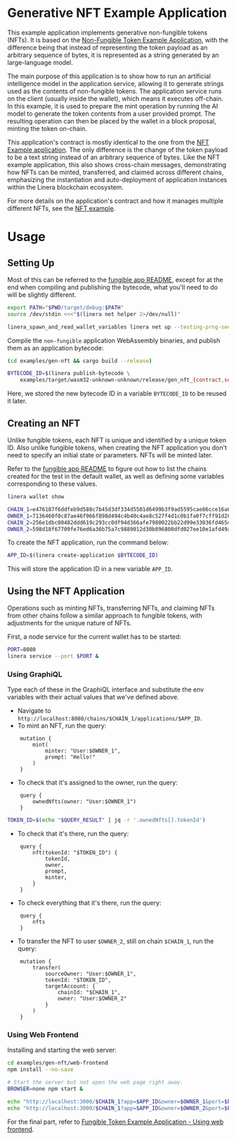 <!-- cargo-rdme start -->

# Generative NFT Example Application

This example application implements generative non-fungible tokens (NFTs). It is based on the
[Non-Fungible Token Example Application](../non-fungible), with the difference being that instead
of representing the token payload as an arbitrary sequence of bytes, it is represented as a string
generated by an large-language model.

The main purpose of this application is to show how to run an artificial intelligence model in the
application service, allowing it to generate strings used as the contents of non-fungible tokens.
The application service runs on the client (usually inside the wallet), which means it executes
off-chain. In this example, it is used to prepare the mint operation by running the AI model to
generate the token contents from a user provided prompt. The resulting operation can then be placed
by the wallet in a block proposal, minting the token on-chain.

This application's contract is mostly identical to the one from the [NFT Example
application](../non-fungible). The only difference is the change of the token payload to be a text
string instead of an arbitrary sequence of bytes. Like the NFT example application, this also shows
cross-chain messages, demonstrating how NFTs can be minted, transferred, and claimed across
different chains, emphasizing the instantiation and auto-deployment of application instances within
the Linera blockchain ecosystem.

For more details on the application's contract and how it manages multiple different NFTs, see the
[NFT example](../non-fungible/README.md#how-it-works).

# Usage

## Setting Up

Most of this can be referred to the [fungible app README](https://github.com/linera-io/linera-protocol/blob/main/examples/fungible/README.md#setting-up), except for at the end when compiling and publishing the bytecode, what you'll need to do will be slightly different.

```bash
export PATH="$PWD/target/debug:$PATH"
source /dev/stdin <<<"$(linera net helper 2>/dev/null)"

linera_spawn_and_read_wallet_variables linera net up --testing-prng-seed 37
```

Compile the `non-fungible` application WebAssembly binaries, and publish them as an application bytecode:

```bash
(cd examples/gen-nft && cargo build --release)

BYTECODE_ID=$(linera publish-bytecode \
    examples/target/wasm32-unknown-unknown/release/gen_nft_{contract,service}.wasm)
```

Here, we stored the new bytecode ID in a variable `BYTECODE_ID` to be reused it later.

## Creating an NFT

Unlike fungible tokens, each NFT is unique and identified by a unique token ID. Also unlike fungible tokens, when creating the NFT application you don't need to specify an initial state or parameters. NFTs will be minted later.

Refer to the [fungible app README](https://github.com/linera-io/linera-protocol/blob/main/examples/fungible/README.md#creating-a-token) to figure out how to list the chains created for the test in the default wallet, as well as defining some variables corresponding to these values.

```bash
linera wallet show

CHAIN_1=e476187f6ddfeb9d588c7b45d3df334d5501d6499b3f9ad5595cae86cce16a65  # default chain for the wallet
OWNER_1=7136460f0c87ae46f966f898d494c4b40c4ae8c527f4d1c0b1fa0f7cff91d20f  # owner of chain 1
CHAIN_2=256e1dbc00482ddd619c293cc0df94d366afe7980022bb22d99e33036fd465dd  # another chain in the wallet
OWNER_2=598d18f67709fe76ed6a36b75a7c9889012d30b896800dfd027ee10e1afd49a3  # owner of chain 2
```

To create the NFT application, run the command below:

```bash
APP_ID=$(linera create-application $BYTECODE_ID)
```

This will store the application ID in a new variable `APP_ID`.

## Using the NFT Application

Operations such as minting NFTs, transferring NFTs, and claiming NFTs from other chains follow a similar approach to fungible tokens, with adjustments for the unique nature of NFTs.

First, a node service for the current wallet has to be started:

```bash
PORT=8080
linera service --port $PORT &
```

### Using GraphiQL

Type each of these in the GraphiQL interface and substitute the env variables with their actual values that we've defined above.

- Navigate to `http://localhost:8080/chains/$CHAIN_1/applications/$APP_ID`.
- To mint an NFT, run the query:

```gql,uri=http://localhost:8080/chains/$CHAIN_1/applications/$APP_ID
    mutation {
        mint(
            minter: "User:$OWNER_1",
            prompt: "Hello!"
        )
    }
```

- To check that it's assigned to the owner, run the query:

```gql,uri=http://localhost:8080/chains/$CHAIN_1/applications/$APP_ID
    query {
        ownedNfts(owner: "User:$OWNER_1")
    }
```

```bash
TOKEN_ID=$(echo "$QUERY_RESULT" | jq -r '.ownedNfts[].tokenId')
```

- To check that it's there, run the query:

```gql,uri=http://localhost:8080/chains/$CHAIN_1/applications/$APP_ID
    query {
        nft(tokenId: "$TOKEN_ID") {
            tokenId,
            owner,
            prompt,
            minter,
        }
    }
```

- To check everything that it's there, run the query:

```gql,uri=http://localhost:8080/chains/$CHAIN_1/applications/$APP_ID
    query {
        nfts
    }
```

- To transfer the NFT to user `$OWNER_2`, still on chain `$CHAIN_1`, run the query:

```gql,uri=http://localhost:8080/chains/$CHAIN_1/applications/$APP_ID
    mutation {
        transfer(
            sourceOwner: "User:$OWNER_1",
            tokenId: "$TOKEN_ID",
            targetAccount: {
                chainId: "$CHAIN_1",
                owner: "User:$OWNER_2"
            }
        )
    }
```

### Using Web Frontend

Installing and starting the web server:

```bash
cd examples/gen-nft/web-frontend
npm install --no-save

# Start the server but not open the web page right away.
BROWSER=none npm start &
```

```bash
echo "http://localhost:3000/$CHAIN_1?app=$APP_ID&owner=$OWNER_1&port=$PORT"
echo "http://localhost:3000/$CHAIN_1?app=$APP_ID&owner=$OWNER_2&port=$PORT"
```

For the final part, refer to [Fungible Token Example Application - Using web frontend](https://github.com/linera-io/linera-protocol/blob/main/examples/fungible/README.md#using-web-frontend).

<!-- cargo-rdme end -->
